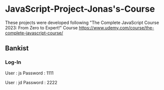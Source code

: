 # JavaScript-Project-Jonas's-Course
These projects were developed following "The Complete JavaScript Course 2023: From Zero to Expert!" Course
https://www.udemy.com/course/the-complete-javascript-course/
## Bankist
### Log-In
User : js
Password : 1111

User : jd
Password : 2222
